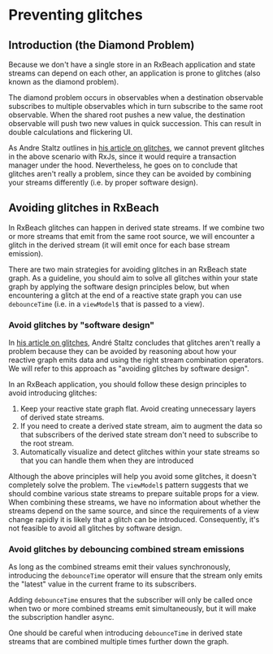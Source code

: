 # Preventing glitches

## Introduction (the Diamond Problem)

Because we don't have a single store in an RxBeach application and state streams
can depend on each other, an application is prone to glitches (also known as the
diamond problem).

The diamond problem occurs in observables when a destination observable
subscribes to multiple observables which in turn subscribe to the same root
observable. When the shared root pushes a new value, the destination observable
will push two new values in quick succession. This can result in double
calculations and flickering UI.

As Andre Staltz outlines in [his article on
glitches](https://staltz.com/rx-glitches-arent-actually-a-problem.html), we
cannot prevent glitches in the above scenario with RxJs, since it would require
a transaction manager under the hood. Nevertheless, he goes on to conclude that
glitches aren't really a problem, since they can be avoided by combining your
streams differently (i.e. by proper software design).

## Avoiding glitches in RxBeach

In RxBeach glitches can happen in derived state streams. If we combine two or
more streams that emit from the same root source, we will encounter a glitch in
the derived stream (it will emit once for each base stream emission).

There are two main strategies for avoiding glitches in an RxBeach state
graph. As a guideline, you should aim to solve all glitches within your
state graph by applying the software design principles below, but when
encountering a glitch at the end of a reactive state graph you can use
`debounceTime` (i.e. in a `viewModel$` that is passed to a view).

### Avoid glitches by "software design"

In [his article on
glitches](https://staltz.com/rx-glitches-arent-actually-a-problem.html), André
Staltz concludes that glitches aren't really a problem because they can be
avoided by reasoning about how your reactive graph emits data and using the
right stream combination operators. We will refer to this approach as "avoiding
glitches by software design".

In an RxBeach application, you should follow these design principles to avoid
introducing glitches:

1. Keep your reactive state graph flat. Avoid creating unnecessary layers of derived state streams.
1. If you need to create a derived state stream, aim to augment the data so that subscribers of the derived state stream don't need to subscribe to the root stream.
3. Automatically visualize and detect glitches within your state streams so that
   you can handle them when they are introduced

Although the above principles will help you avoid some glitches, it doesn't
completely solve the problem. The `viewModel$` pattern suggests that we should
combine various state streams to prepare suitable props for a view. When
combining these streams, we have no information about whether the streams depend
on the same source, and since the requirements of a view change rapidly it is
likely that a glitch can be introduced. Consequently, it's not feasible to avoid
all glitches by software design.

### Avoid glitches by debouncing combined stream emissions

As long as the combined streams emit their values synchronously, introducing the
`debounceTime` operator will ensure that the stream only emits the "latest" value
in the current frame to its subscribers.

Adding `debounceTime` ensures that the subscriber will only be called once when
two or more combined streams emit simultaneously, but it will make the
subscription handler async.

One should be careful when introducing `debounceTime` in derived state streams that are combined multiple times further down the graph.
